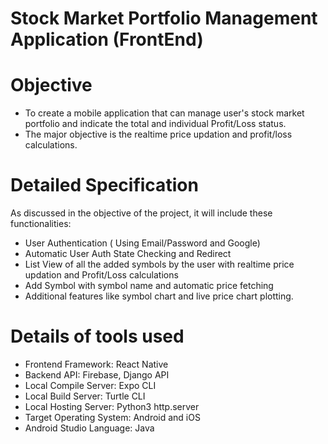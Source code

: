 # Stock Market Portfolio Management Application (FrontEnd)

# Objective

* To create a mobile application that can manage user's stock market portfolio and indicate the total and individual Profit/Loss status.
* The major objective is the realtime price updation and profit/loss calculations.

# Detailed Specification

As discussed in the objective of the project, it will include these functionalities:
* User Authentication ( Using Email/Password and Google)
* Automatic User Auth State Checking and Redirect
* List View of all the added symbols by the user with realtime price updation and Profit/Loss calculations
* Add Symbol with symbol name and automatic price fetching
* Additional features like symbol chart and live price chart plotting.

# Details of tools used

* Frontend Framework: React Native
* Backend API: Firebase, Django API
* Local Compile Server: Expo CLI
* Local Build Server: Turtle CLI
* Local Hosting Server: Python3 http.server
* Target Operating System: Android and iOS
* Android Studio Language: Java

